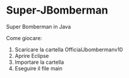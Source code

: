 # Super-JBomberman
Super Bomberman in Java

Come giocare:
1. Scaricare la cartella OfficialJbombermanv10
2. Aprire Eclipse
3. Importare la cartella
4. Eseguire il file main
